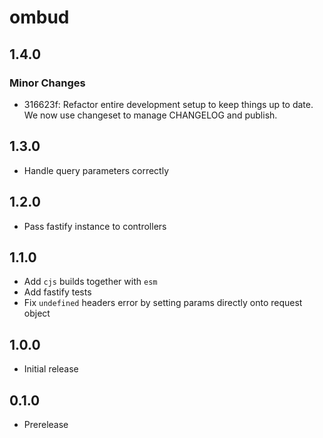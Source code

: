 # ombud

## 1.4.0

### Minor Changes

- 316623f: Refactor entire development setup to keep things up to date. We now use changeset to manage CHANGELOG and publish.

## 1.3.0

- Handle query parameters correctly

## 1.2.0

- Pass fastify instance to controllers

## 1.1.0

- Add `cjs` builds together with `esm`
- Add fastify tests
- Fix `undefined` headers error by setting params directly onto request object

## 1.0.0

- Initial release

## 0.1.0

- Prerelease
